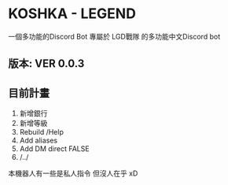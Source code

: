 # KOSHKA - LEGEND
一個多功能的Discord Bot
專屬於 LGD戰隊 的多功能中文Discord bot

## 版本: VER 0.0.3
## 目前計畫
1. 新增銀行
2. 新增等級
3. Rebuild /Help
4. Add aliases
5. Add DM direct FALSE
6. /../

本機器人有一些是私人指令
但沒人在乎 xD
